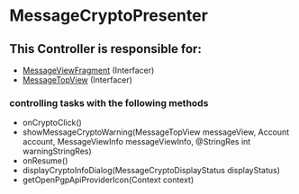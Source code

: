 # MessageCryptoPresenter
## This Controller is responsible for:
* [MessageViewFragment](../Interfacers/MessageViewFragment.md) (Interfacer)
* [MessageTopView](../Interfacers/MessageTopView.md) (Interfacer)
### controlling tasks with the following methods 
* onCryptoClick()
* showMessageCryptoWarning(MessageTopView messageView, Account account,
            MessageViewInfo messageViewInfo, @StringRes int warningStringRes)
* onResume()
* displayCryptoInfoDialog(MessageCryptoDisplayStatus displayStatus)
* getOpenPgpApiProviderIcon(Context context)
